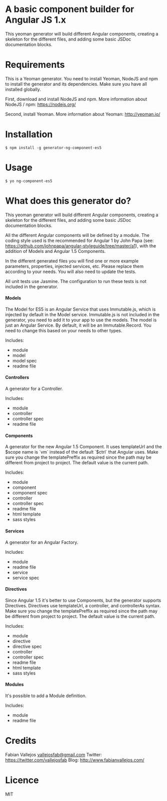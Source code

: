 
# A basic component builder for Angular JS 1.x
This yeoman generator will build different Angular components, creating a skeleton for the different files, and adding some basic JSDoc documentation blocks.

# Requirements
This is a Yeoman generator. You need to install Yeoman, NodeJS and npm to install the generator and its dependencies. Make sure you have all installed globally.

First, download and install NodeJS and npm. More information about NodeJS / npm: https://nodejs.org/

Second, install Yeoman. More information about Yeoman: http://yeoman.io/

# Installation
```
$ npm install -g generator-ng-component-es5
```

# Usage
```
$ yo ng-component-es5
```

# What does this generator do?
This yeoman generator will build different Angular components, creating a skeleton for the different files, and adding some basic JSDoc documentation blocks.

All the different Angular components will be defined by a module. The coding style used is the recommended for Angular 1 by John Papa (see: https://github.com/johnpapa/angular-styleguide/tree/master/a1), with the addition of Models and Angular 1.5 Components.

In the different generated files you will find one or more example parameters, properties, injected services, etc. Please replace them according to your needs. You will also need to update the tests.

All unit tests use Jasmine. The configuration to run these tests is not included in the generator.

#### Models
The Model for ES5 is an Angular Service that uses Immutable.js, which is injected by default in the Model service. Immutable.js is not included in the generator, you need to add it to your app to use the models. The model is just an Angular Service. By default, it will be an Immutable.Record. You need to change this based on your needs to other types.

Includes:
- module
- model
- model spec
- readme file

#### Controllers
A generator for a Controller.

Includes:
- module
- controller
- controller spec
- readme file

#### Components
A generator for the new Angular 1.5 Component. It uses templateUrl and the $scope name is `vm` instead of the default `$ctrl` that Angular uses. Make sure you change the templatePreffix as required since the path may be different from project to project. The default value is the current path.

Includes:
- module
- component
- component spec
- controller
- controller spec
- readme file
- html template
- sass styles

#### Services
A generator for an Angular Factory.

Includes:
- module
- readme file
- service
- service spec

#### Directives
Since Angular 1.5 it's better to use Components, but the generator supports Directives. Directives use templateUrl, a controller, and controllerAs syntax. Make sure you change the templatePreffix as required since the path may be different from project to project. The default value is the current path.

Includes:
- module
- directive
- directive spec
- controller
- controller spec
- readme file
- html template
- sass styles

#### Modules
It's possible to add a Module definition.

Includes:
- module
- readme file

# Credits
Fabian Vallejos <vallejosfab@gmail.com>
Twitter: https://twitter.com/vallejosfab
Blog: http://www.fabianvallejos.com/

# Licence
MIT
